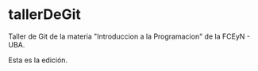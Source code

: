 # tallerDeGit

Taller de Git de la materia "Introduccion a la Programacion" de la FCEyN - UBA.

Esta es la edición.
